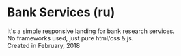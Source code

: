 # Bank Services (ru)
It's a simple responsive landing for bank research services.  
No frameworks used, just pure html/css & js.  
Created in February, 2018

